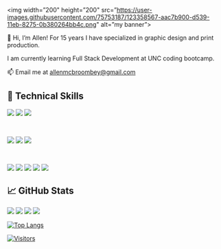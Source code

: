 <p align=”center”>

<img width=”200" height=”200" src=”https://user-images.githubusercontent.com/75753187/123358567-aac7b900-d539-11eb-8275-0b380264bb4c.png" alt=”my banner”>

</p>
👋 Hi, I’m Allen! For 15 years I have specialized in graphic design and print production.

I am currently learning Full Stack Development at UNC coding bootcamp.

📫 Email me at allenmcbroombey@gmail.com

## 💼 Technical Skills

![](https://img.shields.io/badge/Code-React-informational?style=flat&logo=react&color=61DAFB)
![](https://img.shields.io/badge/Code-JavaScript-informational?style=flat&logo=JavaScript&color=F7DF1E)
![](https://img.shields.io/badge/Code-HTML5-informational?style=flat&logo=HTML5&color=E34F26)

</br>

![](https://img.shields.io/badge/Style-Bootstrap-informational?style=flat&logo=Bootstrap&color=7952B3)
![](https://img.shields.io/badge/Style-CSS3-informational?style=flat&logo=CSS3&color=1572B6)
![](https://img.shields.io/badge/Style-styled--components-informational?style=flat&logo=styled-components&color=DB7093)


</br>

![](https://img.shields.io/badge/Tools-Git-informational?style=flat&logo=Git&color=F05032)
![](https://img.shields.io/badge/Tools-GitHub-informational?style=flat&logo=GitHub&color=181717)
![](https://img.shields.io/badge/Tools-NPM-informational?style=flat&logo=NPM&color=CB3837)
![](https://img.shields.io/badge/Tools-Heroku-informational?style=flat&logo=Heroku&color=430098)
![](https://img.shields.io/badge/Tools-Figma-informational?style=flat&logo=Figma&color=F24E1E)

## 📈 GitHub Stats 

![](https://raw.githubusercontent.com/AllenM03/github-stats/master/generated/overview.svg#gh-dark-mode-only)
![](https://raw.githubusercontent.com/AllenM03/github-stats/master/generated/overview.svg#gh-light-mode-only)
![](https://raw.githubusercontent.com/AllenM03/github-stats/master/generated/languages.svg#gh-dark-mode-only)
![](https://raw.githubusercontent.com/AllenM03/github-stats/master/generated/languages.svg#gh-light-mode-only)

[![Top Langs](https://github-readme-stats.vercel.app/api/top-langs/?username=AllenM03&layout=compact)](https://github.com/AllenM03)

[![Visitors](https://visitor-badge.glitch.me/badge?page_id=AllenM03.AllenM03)](https://github.com/AllenM03)
<!---
AllenM03/AllenM03 is a ✨ special ✨ repository because its `README.md` (this file) appears on your GitHub profile.
You can click the Preview link to take a look at your changes.
--->
